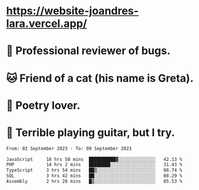 # https://website-joandres-lara.vercel.app/
# 🐛 Professional reviewer of bugs.
# 🐱 Friend of a cat (his name is Greta).
# 📜 Poetry lover.
# 🎸 Terrible playing guitar, but I try.

<!--START_SECTION:waka-->

```txt
From: 02 September 2023 - To: 09 September 2023

JavaScript     18 hrs 50 mins  ██████████▓░░░░░░░░░░░░░░   42.13 %
PHP            14 hrs 2 mins   ████████░░░░░░░░░░░░░░░░░   31.43 %
TypeScript     3 hrs 54 mins   ██▒░░░░░░░░░░░░░░░░░░░░░░   08.74 %
SQL            3 hrs 42 mins   ██░░░░░░░░░░░░░░░░░░░░░░░   08.29 %
Assembly       2 hrs 28 mins   █▒░░░░░░░░░░░░░░░░░░░░░░░   05.53 %
```

<!--END_SECTION:waka-->
